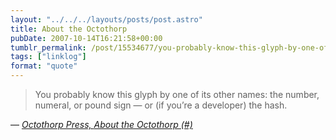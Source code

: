 ```yaml
---
layout: "../../../layouts/posts/post.astro"
title: About the Octothorp
pubDate: 2007-10-14T16:21:58+00:00
tumblr_permalink: /post/15534677/you-probably-know-this-glyph-by-one-of-its-other
tags: ["linklog"]
format: "quote"
---
```


> You probably know this glyph by one of its other names: the number, numeral, or pound sign — or (if you&rsquo;re a developer) the hash.

— <cite>[Octothorp Press, _About the Octothorp (#)_](http://www.octothorp.us/octothorp.html)</cite>
